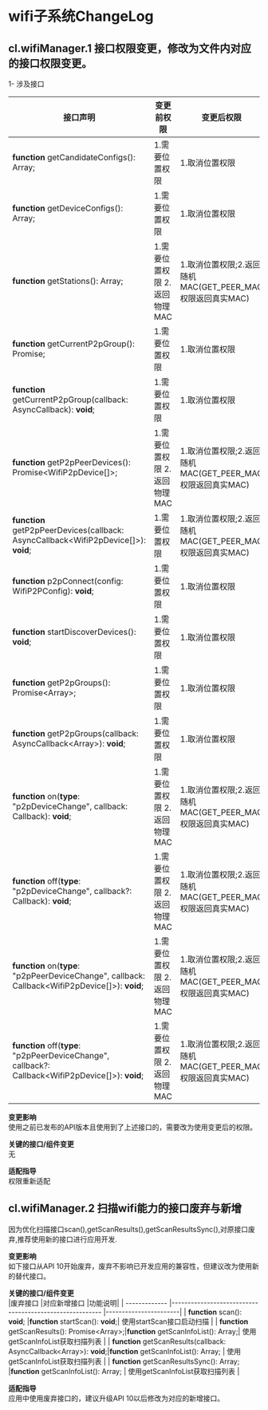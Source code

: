 # wifi子系统ChangeLog

## cl.wifiManager.1 接口权限变更，修改为文件内对应的接口权限变更。

1- 涉及接口

| 接口声明 |变更前权限 |变更后权限 |
|----|--------|--------|
|**function** getCandidateConfigs(): Array<WifiDeviceConfig>; | 1.需要位置权限 |1.取消位置权限 |
|**function** getDeviceConfigs(): Array<WifiDeviceConfig>;| 1.需要位置权限 | 1.取消位置权限 |
|**function** getStations(): Array<StationInfo>;| 1.需要位置权限 2.返回物理MAC | 1.取消位置权限;2.返回随机MAC(GET_PEER_MAC权限返回真实MAC) |
| **function** getCurrentP2pGroup(): Promise<WifiP2pGroupInfo>;| 1.需要位置权限 | 1.取消位置权限 |
| **function** getCurrentP2pGroup(callback: AsyncCallback<WifiP2pGroupInfo>): **void**; | 1.需要位置权限| 1.取消位置权限 |
| **function** getP2pPeerDevices(): Promise<WifiP2pDevice[]>;| 1.需要位置权限 2.返回物理MAC | 1.取消位置权限;2.返回随机MAC(GET_PEER_MAC权限返回真实MAC) |
| **function** getP2pPeerDevices(callback: AsyncCallback<WifiP2pDevice[]>): **void**;| 1.需要位置权限 | 1.取消位置权限;2.返回随机MAC(GET_PEER_MAC权限返回真实MAC) |
| **function** p2pConnect(config: WifiP2PConfig): **void**; | 1.需要位置权限| 1.取消位置权限 |
| **function** startDiscoverDevices(): **void**; | 1.需要位置权限| 1.取消位置权限 |
| **function** getP2pGroups(): Promise<Array<WifiP2pGroupInfo>>;| 1.需要位置权限 | 1.取消位置权限 |
| **function** getP2pGroups(callback: AsyncCallback<Array<WifiP2pGroupInfo>>): **void**; | 1.需要位置权限| 1.取消位置权限 |
| **function** on(**type**: "p2pDeviceChange", callback: Callback<WifiP2pDevice>): **void**;| 1.需要位置权限 2.返回物理MAC | 1.取消位置权限;2.返回随机MAC(GET_PEER_MAC权限返回真实MAC) |
| **function** off(**type**: "p2pDeviceChange", callback?: Callback<WifiP2pDevice>): **void**; | 1.需要位置权限 2.返回物理MAC| 1.取消位置权限;2.返回随机MAC(GET_PEER_MAC权限返回真实MAC) |
| **function** on(**type**: "p2pPeerDeviceChange", callback: Callback<WifiP2pDevice[]>): **void**; | 1.需要位置权限 2.返回物理MAC | 1.取消位置权限;2.返回随机MAC(GET_PEER_MAC权限返回真实MAC) |
| **function** off(**type**: "p2pPeerDeviceChange", callback?: Callback<WifiP2pDevice[]>): **void**;| 1.需要位置权限 2.返回物理MAC| 1.取消位置权限;2.返回随机MAC(GET_PEER_MAC权限返回真实MAC) |

**变更影响**<br>
使用之前已发布的API版本且使用到了上述接口的，需要改为使用变更后的权限。

**关键的接口/组件变更**<br>
无

**适配指导**<br>
权限重新适配


## cl.wifiManager.2 扫描wifi能力的接口废弃与新增
  
因为优化扫描接口scan(),getScanResults(),getScanResultsSync(),对原接口废弃,推荐使用新的接口进行应用开发.

**变更影响**<br>
如下接口从API 10开始废弃，废弃不影响已开发应用的兼容性，但建议改为使用新的替代接口。

**关键的接口/组件变更**<br>
|废弃接口 |对应新增接口 |功能说明|
| ------------- |-------------------------------------------------------- |-----------------------|
| **function** scan(): **void**; |**function** startScan(): **void**;| 使用startScan接口启动扫描 |
| **function** getScanResults(): Promise<Array<WifiScanInfo>>;|**function** getScanInfoList(): Array<WifiScanInfo>;| 使用getScanInfoList获取扫描列表 |
| **function** getScanResults(callback: AsyncCallback<Array<WifiScanInfo>>): **void**;|**function** getScanInfoList(): Array<WifiScanInfo>; | 使用getScanInfoList获取扫描列表 |
| **function** getScanResultsSync(): Array<WifiScanInfo>; |**function** getScanInfoList(): Array<WifiScanInfo>; | 使用getScanInfoList获取扫描列表 |


**适配指导**<br>
应用中使用废弃接口的，建议升级API 10以后修改为对应的新增接口。







